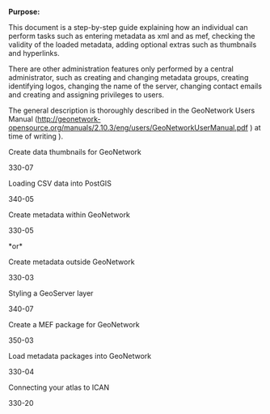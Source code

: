 **Purpose:**

This document is a step-by-step guide explaining how an individual can perform tasks such as entering metadata as xml and as mef, checking the validity of the loaded metadata, adding optional extras such as thumbnails and hyperlinks.

There are other administration features only performed by a central administrator, such as creating and changing metadata groups, creating identifying logos, changing the name of the server, changing contact emails and creating and assigning privileges to users.

The general description is thoroughly described in the GeoNetwork Users Manual (<http://geonetwork-opensource.org/manuals/2.10.3/eng/users/GeoNetworkUserManual.pdf> ) at time of writing ).

Create data thumbnails for GeoNetwork

330-07

Loading CSV data into PostGIS

340-05

Create metadata within GeoNetwork

330-05

\*or\*

Create metadata outside GeoNetwork

330-03

Styling a GeoServer layer

340-07

Create a MEF package for GeoNetwork

350-03

Load metadata packages into GeoNetwork

330-04

Connecting your atlas to ICAN

330-20
